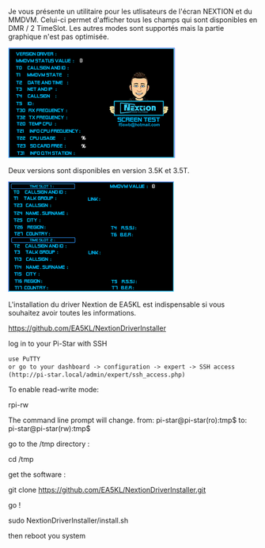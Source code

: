 
Je vous présente un utilitaire pour les utlisateurs de l'écran NEXTION et du MMDVM.
Celui-ci permet d'afficher tous les champs qui sont disponibles en DMR / 2 TimeSlot.
Les autres modes sont supportés mais la partie graphique n'est pas optimisée.

<img src = "https://github.com/f5swb/Nextion-screen-test-MMDVM/blob/master/SCREEN%20TEST.PNG" title = "Nextion scree">

Deux versions sont disponibles en version 3.5K et 3.5T.

<img src = "https://github.com/f5swb/Nextion-screen-test-MMDVM/blob/master/DMR%20SCREEN%20TEST.PNG" title = "Nextion screen">

L'installation du driver Nextion de EA5KL est indispensable si vous souhaitez avoir toutes les informations.

https://github.com/EA5KL/NextionDriverInstaller

log in to your Pi-Star with SSH

    use PuTTY
    or go to your dashboard -> configuration -> expert -> SSH access (http://pi-star.local/admin/expert/ssh_access.php)

To enable read-write mode:


rpi-rw


The command line prompt will change. from: pi-star@pi-star(ro):tmp$ to: pi-star@pi-star(rw):tmp$


go to the /tmp directory :

cd /tmp

get the software :

git clone https://github.com/EA5KL/NextionDriverInstaller.git

go !

sudo NextionDriverInstaller/install.sh

then reboot you system

